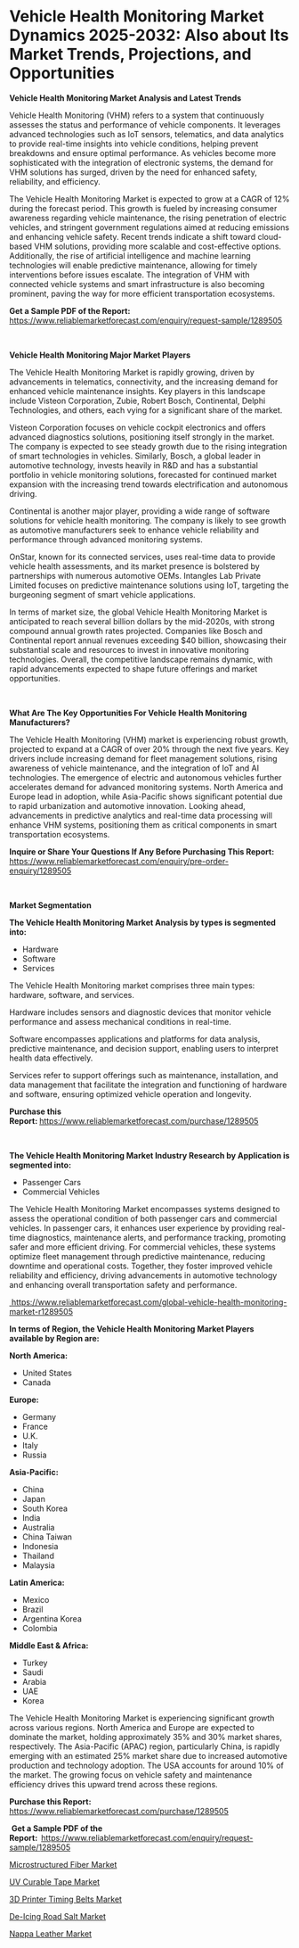 <p><h1>Vehicle Health Monitoring Market Dynamics 2025-2032: Also about Its Market Trends, Projections, and Opportunities</h1></p><p><strong>Vehicle Health Monitoring Market Analysis and Latest Trends</strong></p>
<p><p>Vehicle Health Monitoring (VHM) refers to a system that continuously assesses the status and performance of vehicle components. It leverages advanced technologies such as IoT sensors, telematics, and data analytics to provide real-time insights into vehicle conditions, helping prevent breakdowns and ensure optimal performance. As vehicles become more sophisticated with the integration of electronic systems, the demand for VHM solutions has surged, driven by the need for enhanced safety, reliability, and efficiency.</p><p>The Vehicle Health Monitoring Market is expected to grow at a CAGR of 12% during the forecast period. This growth is fueled by increasing consumer awareness regarding vehicle maintenance, the rising penetration of electric vehicles, and stringent government regulations aimed at reducing emissions and enhancing vehicle safety. Recent trends indicate a shift toward cloud-based VHM solutions, providing more scalable and cost-effective options. Additionally, the rise of artificial intelligence and machine learning technologies will enable predictive maintenance, allowing for timely interventions before issues escalate. The integration of VHM with connected vehicle systems and smart infrastructure is also becoming prominent, paving the way for more efficient transportation ecosystems.</p></p>
<p><strong>Get a Sample PDF of the Report:&nbsp;</strong> <a href="https://www.reliablemarketforecast.com/enquiry/request-sample/1289505?utm_campaign=1134&utm_medium=2&utm_source=Github&utm_content=ia&utm_term=30012025&utm_id=vehicle-health-monitoring">https://www.reliablemarketforecast.com/enquiry/request-sample/1289505</a></p>
<p>&nbsp;</p>
<p><strong>Vehicle Health Monitoring Major Market Players</strong></p>
<p><p>The Vehicle Health Monitoring Market is rapidly growing, driven by advancements in telematics, connectivity, and the increasing demand for enhanced vehicle maintenance insights. Key players in this landscape include Visteon Corporation, Zubie, Robert Bosch, Continental, Delphi Technologies, and others, each vying for a significant share of the market.</p><p>Visteon Corporation focuses on vehicle cockpit electronics and offers advanced diagnostics solutions, positioning itself strongly in the market. The company is expected to see steady growth due to the rising integration of smart technologies in vehicles. Similarly, Bosch, a global leader in automotive technology, invests heavily in R&D and has a substantial portfolio in vehicle monitoring solutions, forecasted for continued market expansion with the increasing trend towards electrification and autonomous driving.</p><p>Continental is another major player, providing a wide range of software solutions for vehicle health monitoring. The company is likely to see growth as automotive manufacturers seek to enhance vehicle reliability and performance through advanced monitoring systems.</p><p>OnStar, known for its connected services, uses real-time data to provide vehicle health assessments, and its market presence is bolstered by partnerships with numerous automotive OEMs. Intangles Lab Private Limited focuses on predictive maintenance solutions using IoT, targeting the burgeoning segment of smart vehicle applications.</p><p>In terms of market size, the global Vehicle Health Monitoring Market is anticipated to reach several billion dollars by the mid-2020s, with strong compound annual growth rates projected. Companies like Bosch and Continental report annual revenues exceeding $40 billion, showcasing their substantial scale and resources to invest in innovative monitoring technologies. Overall, the competitive landscape remains dynamic, with rapid advancements expected to shape future offerings and market opportunities.</p></p>
<p>&nbsp;</p>
<p><strong>What Are The Key Opportunities For Vehicle Health Monitoring Manufacturers?</strong></p>
<p><p>The Vehicle Health Monitoring (VHM) market is experiencing robust growth, projected to expand at a CAGR of over 20% through the next five years. Key drivers include increasing demand for fleet management solutions, rising awareness of vehicle maintenance, and the integration of IoT and AI technologies. The emergence of electric and autonomous vehicles further accelerates demand for advanced monitoring systems. North America and Europe lead in adoption, while Asia-Pacific shows significant potential due to rapid urbanization and automotive innovation. Looking ahead, advancements in predictive analytics and real-time data processing will enhance VHM systems, positioning them as critical components in smart transportation ecosystems.</p></p>
<p><strong>Inquire or Share Your Questions If Any Before Purchasing This Report:</strong> <a href="https://www.reliablemarketforecast.com/enquiry/pre-order-enquiry/1289505?utm_campaign=1134&utm_medium=2&utm_source=Github&utm_content=ia&utm_term=30012025&utm_id=vehicle-health-monitoring">https://www.reliablemarketforecast.com/enquiry/pre-order-enquiry/1289505</a></p>
<p>&nbsp;</p>
<p><strong>Market Segmentation</strong></p>
<p><strong>The Vehicle Health Monitoring Market Analysis by types is segmented into:</strong></p>
<p><ul><li>Hardware</li><li>Software</li><li>Services</li></ul></p>
<p><p>The Vehicle Health Monitoring market comprises three main types: hardware, software, and services. </p><p>Hardware includes sensors and diagnostic devices that monitor vehicle performance and assess mechanical conditions in real-time. </p><p>Software encompasses applications and platforms for data analysis, predictive maintenance, and decision support, enabling users to interpret health data effectively. </p><p>Services refer to support offerings such as maintenance, installation, and data management that facilitate the integration and functioning of hardware and software, ensuring optimized vehicle operation and longevity.</p></p>
<p><strong>Purchase this Report:&nbsp;</strong><a href="https://www.reliablemarketforecast.com/purchase/1289505?utm_campaign=1134&utm_medium=2&utm_source=Github&utm_content=ia&utm_term=30012025&utm_id=vehicle-health-monitoring">https://www.reliablemarketforecast.com/purchase/1289505</a></p>
<p>&nbsp;</p>
<p><strong>The Vehicle Health Monitoring Market Industry Research by Application is segmented into:</strong></p>
<p><ul><li>Passenger Cars</li><li>Commercial Vehicles</li></ul></p>
<p><p>The Vehicle Health Monitoring Market encompasses systems designed to assess the operational condition of both passenger cars and commercial vehicles. In passenger cars, it enhances user experience by providing real-time diagnostics, maintenance alerts, and performance tracking, promoting safer and more efficient driving. For commercial vehicles, these systems optimize fleet management through predictive maintenance, reducing downtime and operational costs. Together, they foster improved vehicle reliability and efficiency, driving advancements in automotive technology and enhancing overall transportation safety and performance.</p></p>
<p><a href="https://www.reliablemarketforecast.com/global-vehicle-health-monitoring-market-r1289505?utm_campaign=1134&utm_medium=2&utm_source=Github&utm_content=ia&utm_term=30012025&utm_id=vehicle-health-monitoring">&nbsp;https://www.reliablemarketforecast.com/global-vehicle-health-monitoring-market-r1289505</a></p>
<p><strong>In terms of Region, the Vehicle Health Monitoring Market Players available by Region are:</strong></p>
<p>
    <p> <strong> North America: </strong>
        <ul>
            <li>United States</li>
            <li>Canada</li>
        </ul>
        </p> 
    <p> <strong> Europe: </strong>
        <ul>
            <li>Germany</li>
            <li>France</li>
            <li>U.K.</li>
            <li>Italy</li>
            <li>Russia</li>
        </ul>
        </p> 
    <p> <strong> Asia-Pacific: </strong>
        <ul>
            <li>China</li>
            <li>Japan</li>
            <li>South Korea</li>
            <li>India</li>
            <li>Australia</li>
            <li>China Taiwan</li>
            <li>Indonesia</li>
            <li>Thailand</li>
            <li>Malaysia</li>
        </ul>
        </p> 
    <p> <strong> Latin America: </strong>
        <ul>
            <li>Mexico</li>
            <li>Brazil</li>
            <li>Argentina Korea</li>
            <li>Colombia</li>
        </ul>
        </p> 
    <p> <strong> Middle East & Africa: </strong>
        <ul>
            <li>Turkey</li>
            <li>Saudi</li>
            <li>Arabia</li>
            <li>UAE</li>
            <li>Korea</li>
        </ul>
    </p>
    </p>
<p><p>The Vehicle Health Monitoring Market is experiencing significant growth across various regions. North America and Europe are expected to dominate the market, holding approximately 35% and 30% market shares, respectively. The Asia-Pacific (APAC) region, particularly China, is rapidly emerging with an estimated 25% market share due to increased automotive production and technology adoption. The USA accounts for around 10% of the market. The growing focus on vehicle safety and maintenance efficiency drives this upward trend across these regions.</p></p>
<p><strong>Purchase this Report: </strong><a href="https://www.reliablemarketforecast.com/purchase/1289505?utm_campaign=1134&utm_medium=2&utm_source=Github&utm_content=ia&utm_term=30012025&utm_id=vehicle-health-monitoring">https://www.reliablemarketforecast.com/purchase/1289505</a></p>
<p>&nbsp;<strong>Get a Sample PDF of the Report:&nbsp;&nbsp;</strong><a href="https://www.reliablemarketforecast.com/enquiry/request-sample/1289505?utm_campaign=1134&utm_medium=2&utm_source=Github&utm_content=ia&utm_term=30012025&utm_id=vehicle-health-monitoring">https://www.reliablemarketforecast.com/enquiry/request-sample/1289505</a></p>
<p><strong></strong></p>
<p><p><a href="https://github.com/lylyparadise/Market-Research-Report-List-5/blob/main/microstructured-fiber-market.md?utm_campaign=1134&utm_medium=2&utm_source=Github&utm_content=ia&utm_term=30012025&utm_id=vehicle-health-monitoring">Microstructured Fiber Market</a></p><p><a href="https://github.com/gethunsides/Market-Research-Report-List-1/blob/main/uv-curable-tape-market.md?utm_campaign=1134&utm_medium=2&utm_source=Github&utm_content=ia&utm_term=30012025&utm_id=vehicle-health-monitoring">UV Curable Tape Market</a></p><p><a href="https://github.com/borgomornar/Market-Research-Report-List-1/blob/main/3d-printer-timing-belts-market.md?utm_campaign=1134&utm_medium=2&utm_source=Github&utm_content=ia&utm_term=30012025&utm_id=vehicle-health-monitoring">3D Printer Timing Belts Market</a></p><p><a href="https://github.com/FlorianWolf90/Market-Research-Report-List-1/blob/main/de-icing-road-salt-market.md?utm_campaign=1134&utm_medium=2&utm_source=Github&utm_content=ia&utm_term=30012025&utm_id=vehicle-health-monitoring">De-Icing Road Salt Market</a></p><p><a href="https://github.com/simurmarzoa/Market-Research-Report-List-1/blob/main/nappa-leather-market.md?utm_campaign=1134&utm_medium=2&utm_source=Github&utm_content=ia&utm_term=30012025&utm_id=vehicle-health-monitoring">Nappa Leather Market</a></p></p>